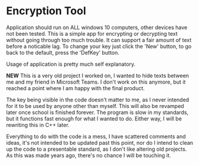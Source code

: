# Encryption Tool
Application should run on ALL windows 10 computers, other devices have not been tested. This is a simple app for encrypting or decrypting text without going through too much trouble. It can support a fair amount of text before a noticable lag. To change your key just click the 'New' button, to go back to the default, press the 'DefKey' button.

Usage of application is pretty much self explanatory.

**NEW**
This is a very old project I worked on, I wanted to hide texts between me and my friend in Microsoft Teams. I don't work on this anymore, but it reached a point where I am happy with the final product.

The key being visible in the code doesn't matter to me, as I never intended for it to be used by anyone other than myself. This will also be revamped later once school is finished forever. The program is slow in my standards, but it functions fast enough for what I wanted to do. Either way, I will be rewriting this in C++ later.

Everything to do with the code is a mess, I have scattered comments and ideas, it's not intended to be updated past this point, nor do I intend to clean up the code to a presentable standard, as I don't like altering old projects. As this was made years ago, there's no chance I will be touching it.
